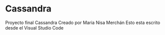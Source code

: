 # Cassandra
Proyecto final Cassandra
Creado por Maria Nisa Merchán
Esto esta escrito desde el Visual Studio Code
